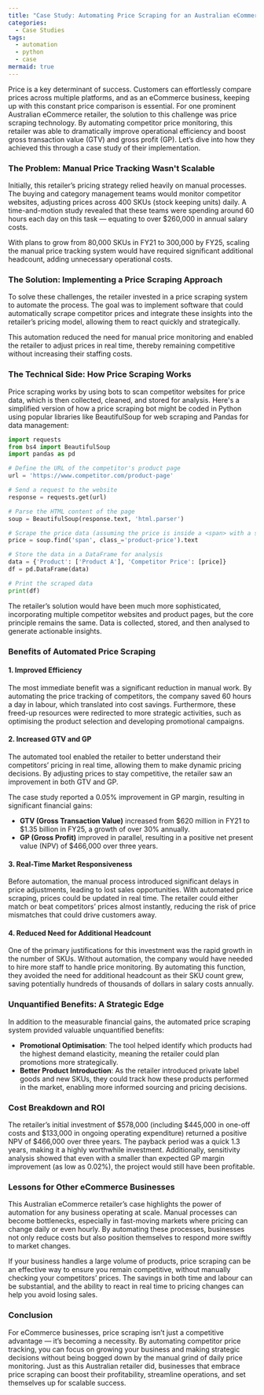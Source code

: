 ```yaml
---
title: "Case Study: Automating Price Scraping for an Australian eCommerce Retailer"
categories:
  - Case Studies
tags:
  - automation
  - python
  - case
mermaid: true
---
```

Price is a key determinant of success. Customers can effortlessly compare prices across multiple platforms, and as an eCommerce business, keeping up with this constant price comparison is essential. For one prominent Australian eCommerce retailer, the solution to this challenge was price scraping technology. By automating competitor price monitoring, this retailer was able to dramatically improve operational efficiency and boost gross transaction value (GTV) and gross profit (GP). Let’s dive into how they achieved this through a case study of their implementation.

### The Problem: Manual Price Tracking Wasn't Scalable

Initially, this retailer’s pricing strategy relied heavily on manual processes. The buying and category management teams would monitor competitor websites, adjusting prices across 400 SKUs (stock keeping units) daily. A time-and-motion study revealed that these teams were spending around 60 hours each day on this task — equating to over $260,000 in annual salary costs.

With plans to grow from 80,000 SKUs in FY21 to 300,000 by FY25, scaling the manual price tracking system would have required significant additional headcount, adding unnecessary operational costs.

### The Solution: Implementing a Price Scraping Approach

To solve these challenges, the retailer invested in a price scraping system to automate the process. The goal was to implement software that could automatically scrape competitor prices and integrate these insights into the retailer’s pricing model, allowing them to react quickly and strategically.

This automation reduced the need for manual price monitoring and enabled the retailer to adjust prices in real time, thereby remaining competitive without increasing their staffing costs.

### The Technical Side: How Price Scraping Works

Price scraping works by using bots to scan competitor websites for price data, which is then collected, cleaned, and stored for analysis. Here's a simplified version of how a price scraping bot might be coded in Python using popular libraries like BeautifulSoup for web scraping and Pandas for data management:

```python
import requests
from bs4 import BeautifulSoup
import pandas as pd

# Define the URL of the competitor's product page
url = 'https://www.competitor.com/product-page'

# Send a request to the website
response = requests.get(url)

# Parse the HTML content of the page
soup = BeautifulSoup(response.text, 'html.parser')

# Scrape the price data (assuming the price is inside a <span> with a specific class)
price = soup.find('span', class_='product-price').text

# Store the data in a DataFrame for analysis
data = {'Product': ['Product A'], 'Competitor Price': [price]}
df = pd.DataFrame(data)

# Print the scraped data
print(df)
```

The retailer’s solution would have been much more sophisticated, incorporating multiple competitor websites and product pages, but the core principle remains the same. Data is collected, stored, and then analysed to generate actionable insights.

### Benefits of Automated Price Scraping

#### 1. **Improved Efficiency**

The most immediate benefit was a significant reduction in manual work. By automating the price tracking of competitors, the company saved 60 hours a day in labour, which translated into cost savings. Furthermore, these freed-up resources were redirected to more strategic activities, such as optimising the product selection and developing promotional campaigns.

#### 2. **Increased GTV and GP**

The automated tool enabled the retailer to better understand their competitors’ pricing in real time, allowing them to make dynamic pricing decisions. By adjusting prices to stay competitive, the retailer saw an improvement in both GTV and GP.

The case study reported a 0.05% improvement in GP margin, resulting in significant financial gains:

- **GTV (Gross Transaction Value)** increased from $620 million in FY21 to $1.35 billion in FY25, a growth of over 30% annually.
- **GP (Gross Profit)** improved in parallel, resulting in a positive net present value (NPV) of $466,000 over three years.

#### 3. **Real-Time Market Responsiveness**

Before automation, the manual process introduced significant delays in price adjustments, leading to lost sales opportunities. With automated price scraping, prices could be updated in real time. The retailer could either match or beat competitors’ prices almost instantly, reducing the risk of price mismatches that could drive customers away.

#### 4. **Reduced Need for Additional Headcount**

One of the primary justifications for this investment was the rapid growth in the number of SKUs. Without automation, the company would have needed to hire more staff to handle price monitoring. By automating this function, they avoided the need for additional headcount as their SKU count grew, saving potentially hundreds of thousands of dollars in salary costs annually.

### Unquantified Benefits: A Strategic Edge

In addition to the measurable financial gains, the automated price scraping system provided valuable unquantified benefits:

- **Promotional Optimisation**: The tool helped identify which products had the highest demand elasticity, meaning the retailer could plan promotions more strategically.
- **Better Product Introduction**: As the retailer introduced private label goods and new SKUs, they could track how these products performed in the market, enabling more informed sourcing and pricing decisions.
  
### Cost Breakdown and ROI

The retailer’s initial investment of $578,000 (including $445,000 in one-off costs and $133,000 in ongoing operating expenditure) returned a positive NPV of $466,000 over three years. The payback period was a quick 1.3 years, making it a highly worthwhile investment. Additionally, sensitivity analysis showed that even with a smaller than expected GP margin improvement (as low as 0.02%), the project would still have been profitable.

### Lessons for Other eCommerce Businesses

This Australian eCommerce retailer’s case highlights the power of automation for any business operating at scale. Manual processes can become bottlenecks, especially in fast-moving markets where pricing can change daily or even hourly. By automating these processes, businesses not only reduce costs but also position themselves to respond more swiftly to market changes.

If your business handles a large volume of products, price scraping can be an effective way to ensure you remain competitive, without manually checking your competitors’ prices. The savings in both time and labour can be substantial, and the ability to react in real time to pricing changes can help you avoid losing sales.

### Conclusion
For eCommerce businesses, price scraping isn’t just a competitive advantage — it’s becoming a necessity. By automating competitor price tracking, you can focus on growing your business and making strategic decisions without being bogged down by the manual grind of daily price monitoring. Just as this Australian retailer did, businesses that embrace price scraping can boost their profitability, streamline operations, and set themselves up for scalable success.